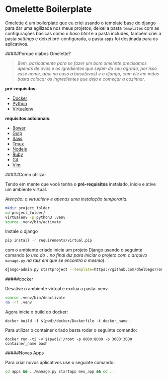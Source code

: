 # Omelette Boilerplate

Omelette é um boilerplate que eu criei usando o template base do django para dar uma agilizada nos meus projetos, deixei a pasta `templates` com as configurações básicas como o *base.html* e a pasta includes, também criei a pasta *settings* e deixei pré-configurada, a pasta `apps` foi destinada para os aplicativos.

#####Porque diabos Omelette?
> *Bem, basicamente para se fazer um bom omelette precisamos apenas de ovos e os igredientes que sejam do seu agrado, por isso esse nome, aqui no caso a base(ovos) e o django, com ele em mãos basta colocar os ingredientes que deja e começar a cozinhar.*

**pré-requisitos**:

- [Docker]
- [Python]
- [Virtualenv]

**requisitos adicionais**:

- [Bower]
- [Gulp]
- [Sass]
- [Tmux]
- [Nodejs]
- [Ruby]
- [Git]
- [Vim]


#####Como utilizar 

Tendo em mente que você tenha o **pré-requisitos** instalado, inicie e ative um ambiente virtual.

_Atenção: o virtualenv e apenas uma instalação temporaria._

```bash
mkdir project_folder
cd project_folder/
virtualenv -p python3 .venv
source .venv/bin/activate
```
Instale o django
```bash
pip install -r requirements/virtual.pip
```

com o ambiente criado inicie um projeto Django usando o seguinte comando (*o uso do* `.` *no final diz para iniciar o projeto com o arquivo* `manage.py` *na raiz em que se encontra o mesmo*).

```bash
django-admin.py startproject --template=https://github.com/dhelbegor/omelette/archive/master.zip --extension=md --name=Makefile --name=local_settings.py my_project .
```

#####docker

Desative o ambiente virtual e exclua a pasta .venv.

```bash
source .venv/bin/deactivate
rm -rf .venv
```

Agora inicie o build do docker:

```
docker build -f $(pwd)/docker/Dockerfile -t docker_name .
```

Para utilizar o container criado basta rodar o seguinte comando:

```
docker run -ti -v $(pwd)/:/root -p 8000:8000 -p 3000:3000 container_name bash
```

#####Novas Apps

Para criar novos aplicativos use o seguinte comando:

```bash
cd apps && ../manage.py startapp meu_app && cd ..
```

[Docker]:https://www.docker.com/
[Nodejs]:https://nodejs.org/en/
[Python]:http://wiki.python.org.br/
[Ruby]:https://www.ruby-lang.org/pt/
[Bower]:http://bower.io/
[Gulp]:http://gulpjs.com/
[Git]:https://git-scm.com/
[Vim]:http://www.vim.org/
[Sass]:http://sass-lang.com/
[Virtualenv]:https://virtualenv.readthedocs.org/en/latest/installation.html
[Tmux]:https://tmux.github.io/

